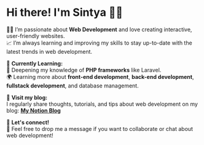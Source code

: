 # Hi there! I'm Sintya 👋🎯 
👩‍💻 I’m passionate about **Web Development** and love creating interactive, user-friendly websites. <br>
📈 I’m always learning and improving my skills to stay up-to-date with the latest trends in web development.

🌱 **Currently Learning:** <br>
🔧 Deepening my knowledge of **PHP frameworks** like Laravel. <br>
🌍 Learning more about **front-end development**, **back-end development**, **fullstack development**, and database management.

📝 **Visit my blog:**  
I regularly share thoughts, tutorials, and tips about web development on my blog: [**My Notion Blog**](https://www.notion.so)  

🚀 **Let's connect!** <br>
💬 Feel free to drop me a message if you want to collaborate or chat about web development!

